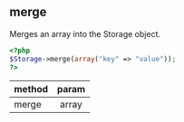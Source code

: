 ## merge

Merges an array into the Storage object.

```php
<?php
$Storage->merge(array("key" => "value"));
?>
```

| method | param |
|:-----|:-----:|
| merge | array |

